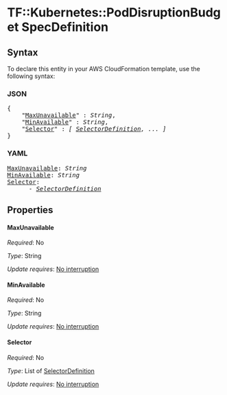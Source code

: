 # TF::Kubernetes::PodDisruptionBudget SpecDefinition

## Syntax

To declare this entity in your AWS CloudFormation template, use the following syntax:

### JSON

<pre>
{
    "<a href="#maxunavailable" title="MaxUnavailable">MaxUnavailable</a>" : <i>String</i>,
    "<a href="#minavailable" title="MinAvailable">MinAvailable</a>" : <i>String</i>,
    "<a href="#selector" title="Selector">Selector</a>" : <i>[ <a href="selectordefinition.md">SelectorDefinition</a>, ... ]</i>
}
</pre>

### YAML

<pre>
<a href="#maxunavailable" title="MaxUnavailable">MaxUnavailable</a>: <i>String</i>
<a href="#minavailable" title="MinAvailable">MinAvailable</a>: <i>String</i>
<a href="#selector" title="Selector">Selector</a>: <i>
      - <a href="selectordefinition.md">SelectorDefinition</a></i>
</pre>

## Properties

#### MaxUnavailable

_Required_: No

_Type_: String

_Update requires_: [No interruption](https://docs.aws.amazon.com/AWSCloudFormation/latest/UserGuide/using-cfn-updating-stacks-update-behaviors.html#update-no-interrupt)

#### MinAvailable

_Required_: No

_Type_: String

_Update requires_: [No interruption](https://docs.aws.amazon.com/AWSCloudFormation/latest/UserGuide/using-cfn-updating-stacks-update-behaviors.html#update-no-interrupt)

#### Selector

_Required_: No

_Type_: List of <a href="selectordefinition.md">SelectorDefinition</a>

_Update requires_: [No interruption](https://docs.aws.amazon.com/AWSCloudFormation/latest/UserGuide/using-cfn-updating-stacks-update-behaviors.html#update-no-interrupt)

